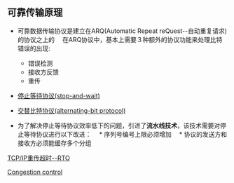 ## 可靠传输原理
* 可靠数据传输协议是建立在ARQ(Automatic Repeat reQuest--自动重复请求)的协议之上的
　在ARQ协议中，基本上需要３种额外的协议功能来处理比特错误的出现:
  * 错误检测
  * 接收方反馈
  * 重传

* [停止等待协议(stop-and-wait)](http://www.erg.abdn.ac.uk/users/gorry/eg3567/arq-pages/saw.html)

* [交替比特协议(alternating-bit protocol)]()


* 为了解决停止等待协议效率低下的问题，引进了**流水线技术**，该技术需要对停止等待协议进行以下改进：
　* 序列号编号上限必须增加
　* 协议的发送方和接收方必须能缓存多个分组




[TCP/IP重传超时--RTO](http://www.orczhou.com/index.php/2011/10/tcpip-protocol-start-rto/)


[Congestion control](http://ecomputernotes.com/computernetworkingnotes/communication-networks/what-is-congestion-control-describe-the-congestion-control-algorithm-commonly-used)
